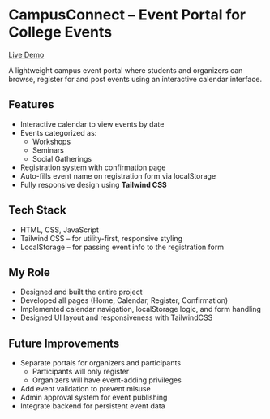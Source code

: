 # CampusConnect – Event Portal for College Events

[Live Demo](https://sapthamiu.github.io/CampusConnect/)

A lightweight campus event portal where students and organizers can browse, register for and post events using an interactive calendar interface.


## Features

* Interactive calendar to view events by date
* Events categorized as:
  * Workshops
  * Seminars
  * Social Gatherings
* Registration system with confirmation page
* Auto-fills event name on registration form via localStorage
* Fully responsive design using **Tailwind CSS**


## Tech Stack

* HTML, CSS, JavaScript
* Tailwind CSS – for utility-first, responsive styling
* LocalStorage – for passing event info to the registration form


## My Role

* Designed and built the entire project
* Developed all pages (Home, Calendar, Register, Confirmation)
* Implemented calendar navigation, localStorage logic, and form handling
* Designed UI layout and responsiveness with TailwindCSS


## Future Improvements

* Separate portals for organizers and participants
  * Participants will only register
  * Organizers will have event-adding privileges
* Add event validation to prevent misuse
* Admin approval system for event publishing
* Integrate backend for persistent event data